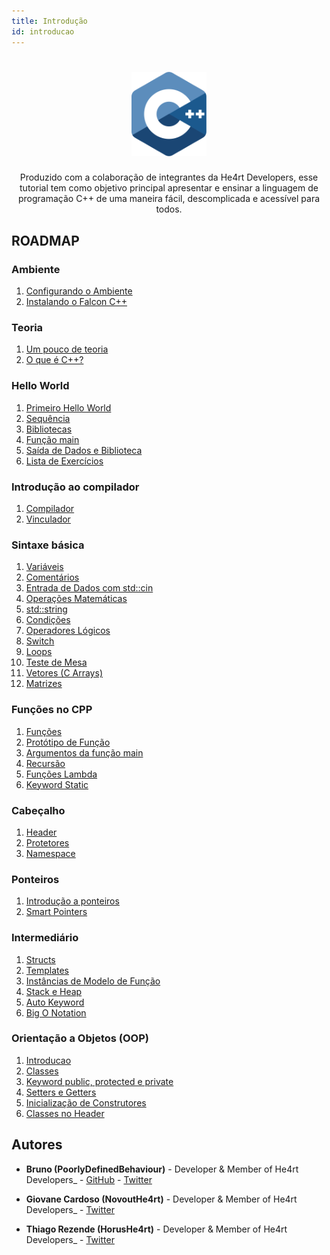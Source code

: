 ```yaml
---
title: Introdução
id: introducao
---
```


<h1 align="center">
  <img src="../assets/images/cpp-para-iniciantes/cplusplus.svg" alt="Logo C++" width="120px" />
</h1>

<p align="center">Produzido com a colaboração de integrantes da He4rt Developers, esse tutorial tem como objetivo principal apresentar e ensinar a linguagem de programação C++ de uma maneira fácil, descomplicada e acessível para todos.</p>

## ROADMAP

### Ambiente

1. [Configurando o Ambiente](ambiente/cplusplus-configurando)
2. [Instalando o Falcon C++](ambiente/cplusplus-falcon)

### Teoria

1. [Um pouco de teoria](teoria/cplusplus-teoria)
2. [O que é C++?](teoria/cplusplus-o-que-e-c)

### Hello World

1. [Primeiro Hello World](hello-word/cplusplus-hello)
2. [Sequência](hello-word/cplusplus-sequencia)
3. [Bibliotecas](hello-word/cplusplus-biblioteca)
4. [Função main](hello-word/cplusplus-main)
5. [Saída de Dados e Biblioteca](hello-word/cplusplus-saida-dados)
6. [Lista de Exercícios](hello-word/cplusplus-exercicios-1)

### Introdução ao compilador

1. [Compilador](introducao-compilador/cplusplus-compilador)
2. [Vinculador](introducao-compilador/cplusplus-vinculador)

### Sintaxe básica

1. [Variáveis](sintaxe-basica/cplusplus-variaveis)
2. [Comentários](sintaxe-basica/cplusplus-comentarios)
3. [Entrada de Dados com std::cin](sintaxe-basica/cplusplus-entrada-dados)
4. [Operações Matemáticas](sintaxe-basica/cplusplus-operacoes)
5. [std::string](sintaxe-basica/cplusplus-std-string)
6. [Condições](sintaxe-basica/cplusplus-condicoes)
7. [Operadores Lógicos](sintaxe-basica/cplusplus-operadores-logicos)
8. [Switch](sintaxe-basica/cplusplus-switch)
9. [Loops](sintaxe-basica/cplusplus-loops)
10. [Teste de Mesa](sintaxe-basica/cplusplus-teste-mesa)
11. [Vetores (C Arrays)](sintaxe-basica/cplusplus-vetores)
12. [Matrizes](sintaxe-basica/cplusplus-matrizes)

### Funções no CPP

1. [Funções](funcoes/cplusplus-funcoes)
2. [Protótipo de Função](funcoes/cplusplus-prototipo)
3. [Argumentos da função main](funcoes/cplusplus-argumentos)
4. [Recursão](funcoes/cplusplus-recursao)
5. [Funções Lambda](funcoes/cplusplus-funcoes-lambda)
6. [Keyword Static](ffuncoes/cplusplus-keyword-static)

### Cabeçalho

1. [Header](cabecalho/cplusplus-header)
2. [Protetores](cabecalho/cplusplus-protetores)
3. [Namespace](cabecalho/cplusplus-namespace)

### Ponteiros

1. [Introdução a ponteiros](ponteiros/cplusplus-introducao-ponteiros)
2. [Smart Pointers](ponteiros/cplusplus-smart-pointers)

### Intermediário

1. [Structs](intermediario/cplusplus-structs)
2. [Templates](intermediario/cplusplus-templates)
3. [Instâncias de Modelo de Função](intermediario/cplusplus-instancia-modelo)
4. [Stack e Heap](intermediario/cplusplus-stack-heap)
5. [Auto Keyword](intermediario/cplusplus-auto-keyword)
6. [Big O Notation](intermediario/cplusplus-big-o)

### Orientação a Objetos (OOP)

1. [Introducao](orientacao-objetos/cplusplus-introducao-objetos)
2. [Classes](orientacao-objetos/cplusplus-classes-objetos)
3. [Keyword public, protected e private](orientacao-objetos/cplusplus-keyword-public)
4. [Setters e Getters](orientacao-objetos/cplusplus-setters-getters)
5. [Inicialização de Construtores](orientacao-objetos/cplusplus-construtores-objetos)
6. [Classes no Header](orientacao-objetos/cplusplus-classes-headers)

## Autores

- **Bruno (PoorlyDefinedBehaviour)** - Developer & Member of He4rt Developers\_ - [GitHub](https://github.com/PoorlyDefinedBehaviour) - [Twitter](https://twitter.com/PoorlyDefinedBehaviour)

- **Giovane Cardoso (NovoutHe4rt)** - Developer & Member of He4rt Developers\_ - [Twitter](https://twitter.com/NovoutT)

- **Thiago Rezende (HorusHe4rt)** - Developer & Member of He4rt Developers\_ - [Twitter](https://twitter.com/HorusHe4rt)
